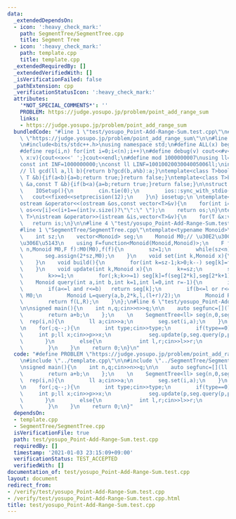 ```yaml
---
data:
  _extendedDependsOn:
  - icon: ':heavy_check_mark:'
    path: SegmentTree/SegmentTree.cpp
    title: Segment Tree
  - icon: ':heavy_check_mark:'
    path: template.cpp
    title: template.cpp
  _extendedRequiredBy: []
  _extendedVerifiedWith: []
  _isVerificationFailed: false
  _pathExtension: cpp
  _verificationStatusIcon: ':heavy_check_mark:'
  attributes:
    '*NOT_SPECIAL_COMMENTS*': ''
    PROBLEM: https://judge.yosupo.jp/problem/point_add_range_sum
    links:
    - https://judge.yosupo.jp/problem/point_add_range_sum
  bundledCode: "#line 1 \"test/yosupo_Point-Add-Range-Sum.test.cpp\"\n#define PROBLEM\
    \ \"https://judge.yosupo.jp/problem/point_add_range_sum\"\n\n#line 1 \"template.cpp\"\
    \n#include<bits/stdc++.h>\nusing namespace std;\n#define ALL(x) begin(x),end(x)\n\
    #define rep(i,n) for(int i=0;i<(n);i++)\n#define debug(v) cout<<#v<<\":\";for(auto\
    \ x:v){cout<<x<<' ';}cout<<endl;\n#define mod 1000000007\nusing ll=long long;\n\
    const int INF=1000000000;\nconst ll LINF=1001002003004005006ll;\nint dx[]={1,0,-1,0},dy[]={0,1,0,-1};\n\
    // ll gcd(ll a,ll b){return b?gcd(b,a%b):a;}\ntemplate<class T>bool chmax(T &a,const\
    \ T &b){if(a<b){a=b;return true;}return false;}\ntemplate<class T>bool chmin(T\
    \ &a,const T &b){if(b<a){a=b;return true;}return false;}\n\nstruct IOSetup{\n\
    \    IOSetup(){\n        cin.tie(0);\n        ios::sync_with_stdio(0);\n     \
    \   cout<<fixed<<setprecision(12);\n    }\n} iosetup;\n \ntemplate<typename T>\n\
    ostream &operator<<(ostream &os,const vector<T>&v){\n    for(int i=0;i<(int)v.size();i++)\
    \ os<<v[i]<<(i+1==(int)v.size()?\"\":\" \");\n    return os;\n}\ntemplate<typename\
    \ T>\nistream &operator>>(istream &is,vector<T>&v){\n    for(T &x:v)is>>x;\n \
    \   return is;\n}\n\n#line 4 \"test/yosupo_Point-Add-Range-Sum.test.cpp\"\n\n\
    #line 1 \"SegmentTree/SegmentTree.cpp\"\ntemplate<typename Monoid>\nstruct SegmentTree{\n\
    \    int sz;\n    vector<Monoid> seg;\n    Monoid M0;// \u30E2\u30CE\u30A4\u30C9\
    \u306E\u5143\n    using F=function<Monoid(Monoid,Monoid)>;\n    F f;\n    SegmentTree(int\
    \ n,Monoid M0,F f):M0(M0),f(f){\n        sz=1;\n        while(sz<n)sz<<=1;\n \
    \       seg.assign(2*sz,M0);\n    }\n    void set(int k,Monoid x){\n        seg[k+sz]=x;\n\
    \    }\n    void build(){\n        for(int k=sz-1;k>0;k--) seg[k]=f(seg[2*k],seg[2*k+1]);\n\
    \    }\n    void update(int k,Monoid x){\n        k+=sz;\n        seg[k]=x;\n\
    \        k>>=1;\n        for(;k;k>>=1) seg[k]=f(seg[2*k],seg[2*k+1]);\n    }\n\
    \    Monoid query(int a,int b,int k=1,int l=0,int r=-1){\n        if(r==-1) r=sz;\n\
    \        if(a<=l and r<=b)   return seg[k];\n        if(b<=l or r<=a)    return\
    \ M0;\n        Monoid L=query(a,b,2*k,l,(l+r)/2);\n        Monoid R=query(a,b,2*k+1,(l+r)/2,r);\n\
    \        return f(L,R);\n    }\n};\n#line 6 \"test/yosupo_Point-Add-Range-Sum.test.cpp\"\
    \n\nsigned main(){\n    int n,q;cin>>n>>q;\n\n    auto segfunc=[](ll a,ll b){\n\
    \        return a+b;\n    };\n    \n    SegmentTree<ll> seg(n,0,segfunc);\n  \
    \  rep(i,n){\n        ll a;cin>>a;\n        seg.set(i,a);\n    }\n    seg.build();\n\
    \n    for(;q--;){\n        int type;cin>>type;\n        if(type==0){\n       \
    \     int p;ll x;cin>>p>>x;\n            seg.update(p,seg.query(p,p+1)+x);\n \
    \       }\n        else{\n            int l,r;cin>>l>>r;\n            cout<<seg.query(l,r)<<endl;\n\
    \        }\n    }\n    return 0;\n}\n"
  code: "#define PROBLEM \"https://judge.yosupo.jp/problem/point_add_range_sum\"\n\
    \n#include \"../template.cpp\"\n\n#include \"../SegmentTree/SegmentTree.cpp\"\n\
    \nsigned main(){\n    int n,q;cin>>n>>q;\n\n    auto segfunc=[](ll a,ll b){\n\
    \        return a+b;\n    };\n    \n    SegmentTree<ll> seg(n,0,segfunc);\n  \
    \  rep(i,n){\n        ll a;cin>>a;\n        seg.set(i,a);\n    }\n    seg.build();\n\
    \n    for(;q--;){\n        int type;cin>>type;\n        if(type==0){\n       \
    \     int p;ll x;cin>>p>>x;\n            seg.update(p,seg.query(p,p+1)+x);\n \
    \       }\n        else{\n            int l,r;cin>>l>>r;\n            cout<<seg.query(l,r)<<endl;\n\
    \        }\n    }\n    return 0;\n}"
  dependsOn:
  - template.cpp
  - SegmentTree/SegmentTree.cpp
  isVerificationFile: true
  path: test/yosupo_Point-Add-Range-Sum.test.cpp
  requiredBy: []
  timestamp: '2021-01-03 23:15:09+09:00'
  verificationStatus: TEST_ACCEPTED
  verifiedWith: []
documentation_of: test/yosupo_Point-Add-Range-Sum.test.cpp
layout: document
redirect_from:
- /verify/test/yosupo_Point-Add-Range-Sum.test.cpp
- /verify/test/yosupo_Point-Add-Range-Sum.test.cpp.html
title: test/yosupo_Point-Add-Range-Sum.test.cpp
---
```


